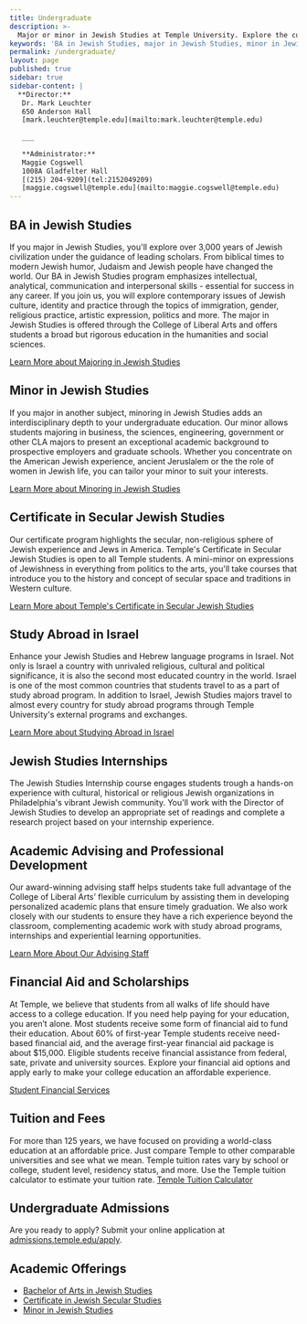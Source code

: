 ```yaml
---
title: Undergraduate
description: >-
  Major or minor in Jewish Studies at Temple University. Explore the culture and history of the Jewish people through literature, art     and religious thought.  
keywords: 'BA in Jewish Studies, major in Jewish Studies, minor in Jewish Studies, Certificate in Secular Jewish Studies'
permalink: /undergraduate/
layout: page
published: true
sidebar: true
sidebar-content: |
  **Director:**  
   Dr. Mark Leuchter  
   650 Anderson Hall    
   [mark.leuchter@temple.edu](mailto:mark.leuchter@temple.edu)  
   
   ___
   
   **Administrator:**  
   Maggie Cogswell  
   1008A Gladfelter Hall  
   [(215) 204-9209](tel:2152049209)  
   [maggie.cogswell@temple.edu](mailto:maggie.cogswell@temple.edu)
---
```

## BA in Jewish Studies
If you major in Jewish Studies, you'll explore over 3,000 years of Jewish civilization under the guidance of leading scholars. From biblical times to modern Jewish humor, Judaism and Jewish people have changed the world. Our BA in Jewish Studies program emphasizes intellectual, analytical, communication and interpersonal skills - essential for success in any career. If you join us, you will explore contemporary issues of Jewish culture, identity and practice through the topics of immigration, gender, religious practice, artistic expression, politics and more. The major in Jewish Studies is offered through the College of Liberal Arts and offers students a broad but rigorous education in the humanities and social sciences.

[Learn More about Majoring in Jewish Studies](http://bulletin.temple.edu/undergraduate/liberal-arts/jewish-studies/ba-jewish-studies/)

## Minor in Jewish Studies
If you major in another subject, minoring in Jewish Studies adds an interdisciplinary depth to your undergraduate education. Our minor allows students majoring in business, the sciences, engineering, government or other CLA majors to present an exceptional academic background to prospective employers and graduate schools. Whether you concentrate on the American Jewish experience, ancient Jeruslalem or the the role of women in Jewish life, you can tailor your minor to suit your interests. 

[Learn More about Minoring in Jewish Studies](http://bulletin.temple.edu/undergraduate/liberal-arts/jewish-studies/minor-jewish-studies/)

## Certificate in Secular Jewish Studies
Our certificate program highlights the secular, non-religious sphere of Jewish experience and Jews in America. Temple's Certificate in Secular Jewish Studies is open to all Temple students. A mini-minor on expressions of Jewishness in everything from politics to the arts, you'll take courses that introduce you to the history and concept of secular space and traditions in Western culture. 

[Learn More about Temple's Certificate in Secular Jewish Studies](http://bulletin.temple.edu/undergraduate/liberal-arts/jewish-studies/certificate-jewish-studies/) 

## Study Abroad in Israel
Enhance your Jewish Studies and Hebrew language programs in Israel. Not only is Israel a country with unrivaled religious, cultural and political significance, it is also the second most educated country in the world. Israel is one of the most common countries that students travel to as a part of study abroad program. In addition to Israel, Jewish Studies majors travel to almost every country for study abroad programs through Temple University's external programs and exchanges. 

[Learn More about Studying Abroad in Israel](https://studyabroad.temple.edu/programs)

## Jewish Studies Internships
The Jewish Studies Internship course engages students trough a hands-on experience with cultural, historical or religious Jewish organizations in Philadelphia's vibrant Jewish community. You'll work with the Director of Jewish Studies to develop an appropriate set of readings and complete a research project based on your internship experience. 

## Academic Advising and Professional Development
Our award-winning advising staff helps students take full advantage of the College of Liberal Arts’ flexible curriculum by assisting them in developing personalized academic plans that ensure timely graduation. We also work closely with our students to ensure they have a rich experience beyond the classroom, complementing academic work with study abroad programs, internships and experiential learning opportunities. 

[Learn More About Our Advising Staff](https://liberalarts.temple.edu/advising)

## Financial Aid and Scholarships
At Temple, we believe that students from all walks of life should have access to a college education. If you need help paying for your education, you aren’t alone. Most students receive some form of financial aid to fund their education. About 60% of first-year Temple students receive need-based financial aid, and the average first-year financial aid package is about $15,000. Eligible students receive financial assistance from federal, sate, private and university sources. Explore your financial aid options and apply early to make your college education an affordable experience.

[Student Financial Services](https://sfs.temple.edu/financial-aid-types)

## Tuition and Fees
For more than 125 years, we have focused on providing a world-class education at an affordable price. Just compare Temple to other comparable universities and see what we mean. Temple tuition rates vary by school or college, student level, residency status, and more. Use the Temple tuition calculator to estimate your tuition rate.
[Temple Tuition Calculator](https://bursar.temple.edu/tuition-and-fees/tuition-rates)

## Undergraduate Admissions
Are you ready to apply? Submit your online application at [admissions.temple.edu/apply](http://admissions.temple.edu/apply).

## Academic Offerings
- [Bachelor of Arts in Jewish Studies](http://bulletin.temple.edu/undergraduate/liberal-arts/jewish-studies/ba-jewish-studies/)
- [Certificate in Jewish Secular Studies](http://bulletin.temple.edu/undergraduate/liberal-arts/jewish-studies/certificate-jewish-studies/)
- [Minor in Jewish Studies](http://bulletin.temple.edu/undergraduate/liberal-arts/jewish-studies/minor-jewish-studies/)
